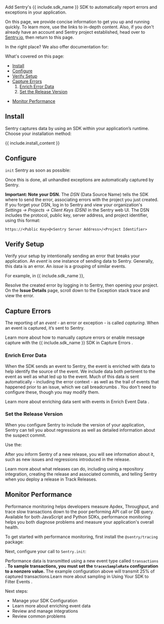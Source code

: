 <!--
Guideline: This page is common to all SDKs; add the name of the SDK you're documenting as well as the code samples as instructed. If you have questions, please ask Fiona or Daniel. 

**The objective for this page is that a developer can quickly complete an ideal integration.**
-->

Add Sentry's {{ include.sdk_name }} SDK to automatically report errors and exceptions in your application. 

On this page, we provide concise information to get you up and running quickly. To learn more, use the links to in-depth content. Also, if you don't already have an account and Sentry project established, head over to [Sentry.io](https://sentry.io/signup/), then return to this page.

In the right place? We also offer documentation for:

<!-- 
Guideline: Add icons for related languages/frameworks.
-->

What's covered on this page:

- [Install](#install)
- [Configure](#configure)
- [Verify Setup](#verify-setup)
- [Capture Errors](#capture-errors)
    1. [Enrich Error Data](#enrich-error-data) 
    2. [Set the Release Version](#set-the-release-version)
<!--
Guideline: Add any step to set up information that's specific to the SDK; for example, in the JavaScript example, this heading is for Source Maps. Then add the link to that heading
-->
- [Monitor Performance](#monitor-performance)

## Install

Sentry captures data by using an SDK within your application’s runtime. Choose your installation method:

{{ include.install_content }}
<!--
Guideline: Add SDK specific installation information
-->

## Configure

`init` Sentry as soon as possible:

<!--
Guideline: Add init code example for this SDK 
-->

Once this is done, all unhandled exceptions are automatically captured by Sentry. 

**Important: Note your DSN.** The *DSN* (Data Source Name) tells the SDK where to send the error, associating errors with the project you just created. If you forget your DSN, log in to Sentry and view your organization's *Settings -> Projects -> Client Keys (DSN)* in the Sentry web UI. The DSN includes the protocol, public key, server address, and project identifier, using this format:

```https://<Public Key>@<Sentry Server Address>/<Project Identifier>```

## Verify Setup

Verify your setup by intentionally sending an error that breaks your application. An *event* is one instance of sending data to Sentry. Generally, this data is an error. An *issue* is a grouping of similar events.

For example, in {{ include.sdk_name }}, 
<!--
Guideline: Add verify setup example for the SDK you are documenting
-->
Resolve the created error by logging in to Sentry, then opening your project. On the **Issue Details** page, scroll down to the Exception stack trace and view the error. 

## Capture Errors

The reporting of an *event* - an error or exception - is called *capturing*. When an event is captured, it’s sent to Sentry.
<!--
Guideline: Add SDK specific information, as appropriate
-->
Learn more about how to manually capture errors or enable message capture with the {{ include.sdk_name }} SDK in Capture Errors <!--link to the Capture Errors content for this SDK-->.


### Enrich Error Data

When the SDK sends an event to Sentry, the event is enriched with data to help identify the source of the event. We include data both pertinent to the event as well as what led up to the event. Much of this data is sent automatically - including the error context <!-- add other items sent automatically for this SDK; for example, in JavaScript, the environment is automaticlly sent, then add a link to the Event Context content for this SDK--> - as well as the trail of events that happened prior to an issue, which we call breadcrumbs <!--link to the breadcrumbs content for this SDK-->. You don't need to configure these, though you may modify them. 

Learn more about enriching data sent with events in Enrich Event Data <!--link to the Enrich Event Data page for this SDK-->.

### Set the Release Version

When you configure Sentry to include the version of your application, Sentry can tell you about regressions as well as detailed information about the suspect commit. 

Use the<!--SDK setting-->:

<!-- SDK configuration example -->

After you inform Sentry of a new release, you will see information about it, such as new issues and regressions introduced in the release.

Learn more about what releases can do, including using a repository integration, creating the release and associated commits, and telling Sentry when you deploy a release in Track Releases. <!--link to the Track Releases page for this SDK-->

<!--
### SDK-Specific Setup

Here, add information that is particular to the SDK you are documenting. For example, in the JavaScript SDK, this is where we discuss setting up Source Maps.
-->

## Monitor Performance

Performance monitoring helps developers measure Apdex, Throughput, and trace slow transactions down to the poor performing API call or DB query. Available for both JavaScript and Python SDKs, performance monitoring helps you both diagnose problems and measure your application's overall health. 

To get started with performance monitoring, first install the `@sentry/tracing` package:

<!--
Guideline: Add SDK specific installation information
-->

Next, configure your call to `Sentry.init`:

<!-- SDK example, setting sample rate to 25% of captured transactions -->

Performance data is transmitted using a new event type called `transactions` <!--link to Distributing Tracing-->. **To sample transactions, you must set the `tracesSampleRate` configuration to a nonzero value.** The example configuration above will transmit 25% of captured transactions.Learn more about sampling in Using Your SDK to Filter Events <!--add link to this content for the SDK you are documenting-->.

Next steps:

- Manage your SDK Configuration <!--add link-->
- Learn more about enriching event data <!--add link-->
- Review and manage integrations <!--add link-->
- Review common problems <!--add link-->